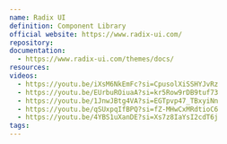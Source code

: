 ```yaml
---
name: Radix UI
definition: Component Library
official website: https://www.radix-ui.com/
repository:
documentation:
  - https://www.radix-ui.com/themes/docs/
resources: 
videos:
  - https://youtu.be/iXsM6NkEmFc?si=CpusolXiSSHYJvRz
  - https://youtu.be/EUrbuROiuaA?si=kr5Row9rDB9tuf73
  - https://youtu.be/1JnwJBtg4VA?si=EGTpvp47_TBxyiNn
  - https://youtu.be/qSUxpqIfBPQ?si=fZ-MHwCxMRdtioC6
  - https://youtu.be/4YBS1uXanDE?si=Xs7z8IaYsI2cdT6j
tags:
---
```

